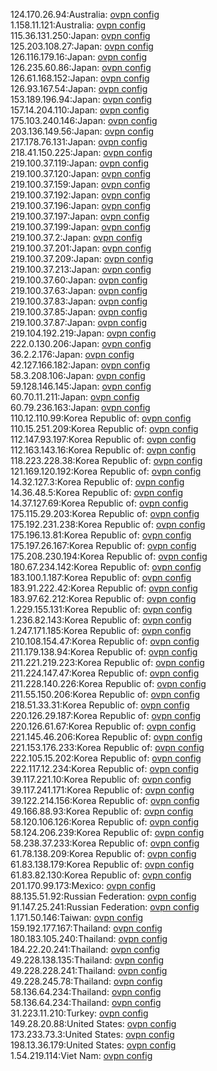 124.170.26.94:Australia: [ovpn config](vpn/124_170_26_94.ovpn)  
1.158.11.121:Australia: [ovpn config](vpn/1_158_11_121.ovpn)  
115.36.131.250:Japan: [ovpn config](vpn/115_36_131_250.ovpn)  
125.203.108.27:Japan: [ovpn config](vpn/125_203_108_27.ovpn)  
126.116.179.16:Japan: [ovpn config](vpn/126_116_179_16.ovpn)  
126.235.60.86:Japan: [ovpn config](vpn/126_235_60_86.ovpn)  
126.61.168.152:Japan: [ovpn config](vpn/126_61_168_152.ovpn)  
126.93.167.54:Japan: [ovpn config](vpn/126_93_167_54.ovpn)  
153.189.196.94:Japan: [ovpn config](vpn/153_189_196_94.ovpn)  
157.14.204.110:Japan: [ovpn config](vpn/157_14_204_110.ovpn)  
175.103.240.146:Japan: [ovpn config](vpn/175_103_240_146.ovpn)  
203.136.149.56:Japan: [ovpn config](vpn/203_136_149_56.ovpn)  
217.178.76.131:Japan: [ovpn config](vpn/217_178_76_131.ovpn)  
218.41.150.225:Japan: [ovpn config](vpn/218_41_150_225.ovpn)  
219.100.37.119:Japan: [ovpn config](vpn/219_100_37_119.ovpn)  
219.100.37.120:Japan: [ovpn config](vpn/219_100_37_120.ovpn)  
219.100.37.159:Japan: [ovpn config](vpn/219_100_37_159.ovpn)  
219.100.37.192:Japan: [ovpn config](vpn/219_100_37_192.ovpn)  
219.100.37.196:Japan: [ovpn config](vpn/219_100_37_196.ovpn)  
219.100.37.197:Japan: [ovpn config](vpn/219_100_37_197.ovpn)  
219.100.37.199:Japan: [ovpn config](vpn/219_100_37_199.ovpn)  
219.100.37.2:Japan: [ovpn config](vpn/219_100_37_2.ovpn)  
219.100.37.201:Japan: [ovpn config](vpn/219_100_37_201.ovpn)  
219.100.37.209:Japan: [ovpn config](vpn/219_100_37_209.ovpn)  
219.100.37.213:Japan: [ovpn config](vpn/219_100_37_213.ovpn)  
219.100.37.60:Japan: [ovpn config](vpn/219_100_37_60.ovpn)  
219.100.37.63:Japan: [ovpn config](vpn/219_100_37_63.ovpn)  
219.100.37.83:Japan: [ovpn config](vpn/219_100_37_83.ovpn)  
219.100.37.85:Japan: [ovpn config](vpn/219_100_37_85.ovpn)  
219.100.37.87:Japan: [ovpn config](vpn/219_100_37_87.ovpn)  
219.104.192.219:Japan: [ovpn config](vpn/219_104_192_219.ovpn)  
222.0.130.206:Japan: [ovpn config](vpn/222_0_130_206.ovpn)  
36.2.2.176:Japan: [ovpn config](vpn/36_2_2_176.ovpn)  
42.127.166.182:Japan: [ovpn config](vpn/42_127_166_182.ovpn)  
58.3.208.106:Japan: [ovpn config](vpn/58_3_208_106.ovpn)  
59.128.146.145:Japan: [ovpn config](vpn/59_128_146_145.ovpn)  
60.70.11.211:Japan: [ovpn config](vpn/60_70_11_211.ovpn)  
60.79.236.163:Japan: [ovpn config](vpn/60_79_236_163.ovpn)  
110.12.110.99:Korea Republic of: [ovpn config](vpn/110_12_110_99.ovpn)  
110.15.251.209:Korea Republic of: [ovpn config](vpn/110_15_251_209.ovpn)  
112.147.93.197:Korea Republic of: [ovpn config](vpn/112_147_93_197.ovpn)  
112.163.143.16:Korea Republic of: [ovpn config](vpn/112_163_143_16.ovpn)  
118.223.228.38:Korea Republic of: [ovpn config](vpn/118_223_228_38.ovpn)  
121.169.120.192:Korea Republic of: [ovpn config](vpn/121_169_120_192.ovpn)  
14.32.127.3:Korea Republic of: [ovpn config](vpn/14_32_127_3.ovpn)  
14.36.48.5:Korea Republic of: [ovpn config](vpn/14_36_48_5.ovpn)  
14.37.127.69:Korea Republic of: [ovpn config](vpn/14_37_127_69.ovpn)  
175.115.29.203:Korea Republic of: [ovpn config](vpn/175_115_29_203.ovpn)  
175.192.231.238:Korea Republic of: [ovpn config](vpn/175_192_231_238.ovpn)  
175.196.13.81:Korea Republic of: [ovpn config](vpn/175_196_13_81.ovpn)  
175.197.26.167:Korea Republic of: [ovpn config](vpn/175_197_26_167.ovpn)  
175.208.230.194:Korea Republic of: [ovpn config](vpn/175_208_230_194.ovpn)  
180.67.234.142:Korea Republic of: [ovpn config](vpn/180_67_234_142.ovpn)  
183.100.1.187:Korea Republic of: [ovpn config](vpn/183_100_1_187.ovpn)  
183.91.222.42:Korea Republic of: [ovpn config](vpn/183_91_222_42.ovpn)  
183.97.62.212:Korea Republic of: [ovpn config](vpn/183_97_62_212.ovpn)  
1.229.155.131:Korea Republic of: [ovpn config](vpn/1_229_155_131.ovpn)  
1.236.82.143:Korea Republic of: [ovpn config](vpn/1_236_82_143.ovpn)  
1.247.171.185:Korea Republic of: [ovpn config](vpn/1_247_171_185.ovpn)  
210.108.154.47:Korea Republic of: [ovpn config](vpn/210_108_154_47.ovpn)  
211.179.138.94:Korea Republic of: [ovpn config](vpn/211_179_138_94.ovpn)  
211.221.219.223:Korea Republic of: [ovpn config](vpn/211_221_219_223.ovpn)  
211.224.147.47:Korea Republic of: [ovpn config](vpn/211_224_147_47.ovpn)  
211.228.140.226:Korea Republic of: [ovpn config](vpn/211_228_140_226.ovpn)  
211.55.150.206:Korea Republic of: [ovpn config](vpn/211_55_150_206.ovpn)  
218.51.33.31:Korea Republic of: [ovpn config](vpn/218_51_33_31.ovpn)  
220.126.29.187:Korea Republic of: [ovpn config](vpn/220_126_29_187.ovpn)  
220.126.61.67:Korea Republic of: [ovpn config](vpn/220_126_61_67.ovpn)  
221.145.46.206:Korea Republic of: [ovpn config](vpn/221_145_46_206.ovpn)  
221.153.176.233:Korea Republic of: [ovpn config](vpn/221_153_176_233.ovpn)  
222.105.15.202:Korea Republic of: [ovpn config](vpn/222_105_15_202.ovpn)  
222.117.12.234:Korea Republic of: [ovpn config](vpn/222_117_12_234.ovpn)  
39.117.221.10:Korea Republic of: [ovpn config](vpn/39_117_221_10.ovpn)  
39.117.241.171:Korea Republic of: [ovpn config](vpn/39_117_241_171.ovpn)  
39.122.214.156:Korea Republic of: [ovpn config](vpn/39_122_214_156.ovpn)  
49.166.88.93:Korea Republic of: [ovpn config](vpn/49_166_88_93.ovpn)  
58.120.106.126:Korea Republic of: [ovpn config](vpn/58_120_106_126.ovpn)  
58.124.206.239:Korea Republic of: [ovpn config](vpn/58_124_206_239.ovpn)  
58.238.37.233:Korea Republic of: [ovpn config](vpn/58_238_37_233.ovpn)  
61.78.138.209:Korea Republic of: [ovpn config](vpn/61_78_138_209.ovpn)  
61.83.138.179:Korea Republic of: [ovpn config](vpn/61_83_138_179.ovpn)  
61.83.82.130:Korea Republic of: [ovpn config](vpn/61_83_82_130.ovpn)  
201.170.99.173:Mexico: [ovpn config](vpn/201_170_99_173.ovpn)  
88.135.51.92:Russian Federation: [ovpn config](vpn/88_135_51_92.ovpn)  
91.147.25.241:Russian Federation: [ovpn config](vpn/91_147_25_241.ovpn)  
1.171.50.146:Taiwan: [ovpn config](vpn/1_171_50_146.ovpn)  
159.192.177.167:Thailand: [ovpn config](vpn/159_192_177_167.ovpn)  
180.183.105.240:Thailand: [ovpn config](vpn/180_183_105_240.ovpn)  
184.22.20.241:Thailand: [ovpn config](vpn/184_22_20_241.ovpn)  
49.228.138.135:Thailand: [ovpn config](vpn/49_228_138_135.ovpn)  
49.228.228.241:Thailand: [ovpn config](vpn/49_228_228_241.ovpn)  
49.228.245.78:Thailand: [ovpn config](vpn/49_228_245_78.ovpn)  
58.136.64.234:Thailand: [ovpn config](vpn/58_136_64_234.ovpn)  
58.136.64.234:Thailand: [ovpn config](vpn/58_136_64_234.ovpn)  
31.223.11.210:Turkey: [ovpn config](vpn/31_223_11_210.ovpn)  
149.28.20.88:United States: [ovpn config](vpn/149_28_20_88.ovpn)  
173.233.73.3:United States: [ovpn config](vpn/173_233_73_3.ovpn)  
198.13.36.179:United States: [ovpn config](vpn/198_13_36_179.ovpn)  
1.54.219.114:Viet Nam: [ovpn config](vpn/1_54_219_114.ovpn)  
